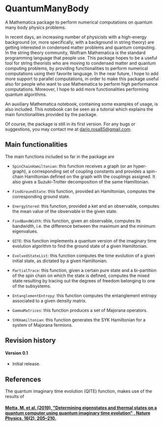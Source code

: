 # QuantumManyBody
 A Mathematica package to perform numerical computations on quantum many body physics problems.

 In recent days, an increasing number of physicists with a high-energy background (or, more specifically, with a background in string theory) are getting interested in condensed matter problems and quantum computing. In the string theory community, Wolfram Mathematica is the standard programming language that people use. This package hopes to be a useful tool for string theorists who are moving to condensed matter and quantum computing problems, by providing functionalities to perform numerical computations using their favorite language. In the near future, I hope to add more support to parallel computations, in order to make this package useful also for people who want to use Mathematica to perform high performance computations.
 Moreover, I hope to add more functionalities performing quantum algorithms.

 An auxiliary Mathematica notebook, containing some examples of usage, is also included. This notebook can be seen as a tutorial which explains the main functionalities provided by the package.

 Of course, the package is still in its first version. For any bugs or suggestions, you may contact me at [dario.rosa85@gmail.com](mailto:dario.rosa85@gmail.com).

 ## Main functionalities

 The main functions included so far in the package are

  - `SpinChainHamiltonian`: this function receives a graph (or an hyper-graph), a corresponding set of coupling constants and provides a spin-chain Hamiltonian defined on the graph with the couplings assigned. It also gives a Suzuki-Trotter decomposition of the same Hamiltonian.

  - `FindGroundState`: this function, provided an Hamiltonian, computes the corresponding ground state.

  - `EnergyStored`: this function, provided a ket and an observable, computes the mean value of the observable in the given state.

  - `FindBandWidth`: this function, given an observable, computes its bandwidth, i.e. the difference between the maximum and the minimum eigenvalues.

  - `QITE`: this function implements a quantum version of the imaginary time evolution algorithm to find the ground state of a given Hamiltonian.

  - `EvolvedStateList`: this function computes the time evolution of a given initial state, as dictated by a given Hamiltonian.

  - `PartialTrace`: this function, given a certain pure state and a bi-partition of the spin chain on which the state is defined, computes the mixed state resulting by tracing out the degrees of freedom belonging to one of the subsystems.

  - `EntanglementEntropy`: this function computes the entanglement entropy associated to a given density matrix.

  - `GammaMatrices`: this function produces a set of Majorana operators.

  - `SYKHamiltonian`: this function generates the SYK Hamiltonian for a system of Majorana fermions.

 ## Revision history

 #### Version 0.1

  - Initial release.

 ## References

 The quantum imaginary time evolution (QITE) function, makes use of the results of

 #### [Motta, M. et al. (2019), "Determining eigenstates and thermal states on a quantum computer using quantum imaginary time evolution" , Nature Physics, 16(2), 205–210.](https://www.nature.com/articles/s41567-019-0704-4)
